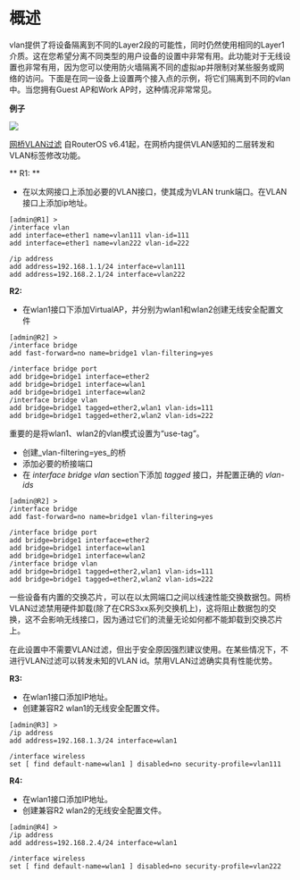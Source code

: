 # 概述

vlan提供了将设备隔离到不同的Layer2段的可能性，同时仍然使用相同的Layer1介质。这在您希望分离不同类型的用户设备的设置中非常有用。此功能对于无线设置也非常有用，因为您可以使用防火墙隔离不同的虚拟ap并限制对某些服务或网络的访问。下面是在同一设备上设置两个接入点的示例，将它们隔离到不同的vlan中。当您拥有Guest AP和Work AP时，这种情况非常常见。

**例子**

![](https://help.mikrotik.com/docs/download/attachments/122388507/Vlan-wlan1.jpg?version=1&modificationDate=1650965266847&api=v2)

[网桥VLAN过滤](https://help.mikrotik.com/docs/display/ROS/Bridging+and+Switching#BridgingandSwitching-BridgeVLANFiltering) 自RouterOS v6.41起，在网桥内提供VLAN感知的二层转发和VLAN标签修改功能。

** R1: **

- 在以太网接口上添加必要的VLAN接口，使其成为VLAN trunk端口。在VLAN接口上添加ip地址。
```shell
[admin@R1] >
/interface vlan
add interface=ether1 name=vlan111 vlan-id=111
add interface=ether1 name=vlan222 vlan-id=222
 
/ip address
add address=192.168.1.1/24 interface=vlan111
add address=192.168.2.1/24 interface=vlan222
```

  

**R2:**

- 在wlan1接口下添加VirtualAP，并分别为wlan1和wlan2创建无线安全配置文件

```shell
[admin@R2] >
/interface bridge
add fast-forward=no name=bridge1 vlan-filtering=yes
 
/interface bridge port
add bridge=bridge1 interface=ether2
add bridge=bridge1 interface=wlan1
add bridge=bridge1 interface=wlan2
/interface bridge vlan
add bridge=bridge1 tagged=ether2,wlan1 vlan-ids=111
add bridge=bridge1 tagged=ether2,wlan2 vlan-ids=222
```
  

重要的是将wlan1、wlan2的vlan模式设置为“use-tag”。


- 创建_vlan-filtering=yes_的桥
- 添加必要的桥接端口
- 在 _interface bridge vlan_ section下添加 _tagged_ 接口，并配置正确的 _vlan-ids_

```shell
[admin@R2] >
/interface bridge
add fast-forward=no name=bridge1 vlan-filtering=yes
 
/interface bridge port
add bridge=bridge1 interface=ether2
add bridge=bridge1 interface=wlan1
add bridge=bridge1 interface=wlan2
/interface bridge vlan
add bridge=bridge1 tagged=ether2,wlan1 vlan-ids=111
add bridge=bridge1 tagged=ether2,wlan2 vlan-ids=222
```
  

一些设备有内置的交换芯片，可以在以太网端口之间以线速性能交换数据包。网桥VLAN过滤禁用硬件卸载(除了在CRS3xx系列交换机上)，这将阻止数据包的交换，这不会影响无线接口，因为通过它们的流量无论如何都不能卸载到交换芯片上。

在此设置中不需要VLAN过滤，但出于安全原因强烈建议使用。在某些情况下，不进行VLAN过滤可以转发未知的VLAN id。禁用VLAN过滤确实具有性能优势。

  

**R3:**

- 在wlan1接口添加IP地址。
- 创建兼容R2 wlan1的无线安全配置文件。

```shell
[admin@R3] >
/ip address
add address=192.168.1.3/24 interface=wlan1
 
/interface wireless
set [ find default-name=wlan1 ] disabled=no security-profile=vlan111
```

**R4:**

- 在wlan1接口添加IP地址。
- 创建兼容R2 wlan2的无线安全配置文件。

```shell
[admin@R4] >
/ip address
add address=192.168.2.4/24 interface=wlan1
 
/interface wireless
set [ find default-name=wlan1 ] disabled=no security-profile=vlan222
```